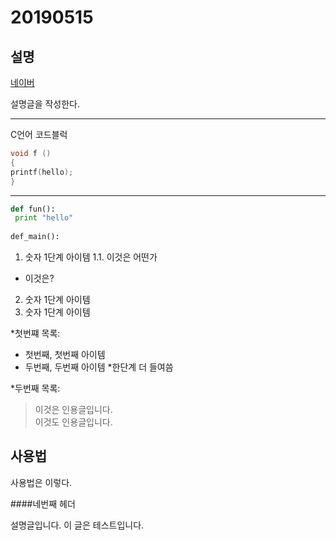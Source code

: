 # 20190515

## 설명


[네이버](https://naver.com)

설명글을 작성한다.

**************

C언어 코드블럭
```C
void f ()
{
printf(hello);
}
```
***************
```python
def fun():
 print "hello"
 
def_main():
```

1. 숫자 1단계 아이템
 1.1. 이것은 어떤가
 - 이것은?
2. 숫자 1단계 아이템
3. 숫자 1단계 아이템

*첫번쨰 목록:

 - 첫번째, 첫번째 아이템
 - 두번째, 두번째 아이템
   *한단계 더 들여씀
 
*두번째 목록:

> 이것은 인용글입니다.  
이것도 인용글입니다.

## 사용법

사용법은 이렇다.

####네번째 헤더

설명글입니다. 
이 글은 테스트입니다.
